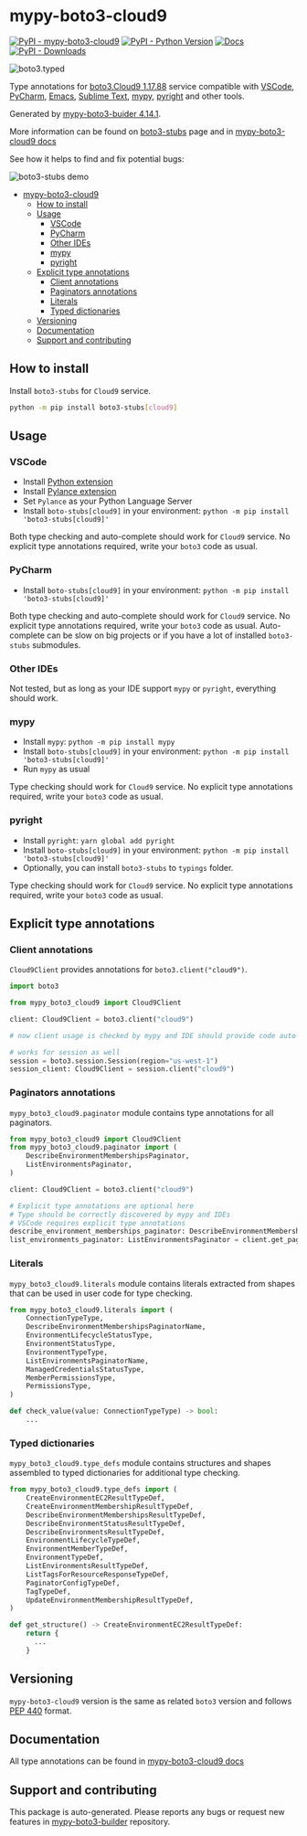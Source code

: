 # mypy-boto3-cloud9<a id="mypy-boto3-cloud9"></a>

[![PyPI - mypy-boto3-cloud9](https://img.shields.io/pypi/v/mypy-boto3-cloud9.svg?color=blue)](https://pypi.org/project/mypy-boto3-cloud9)
[![PyPI - Python Version](https://img.shields.io/pypi/pyversions/mypy-boto3-cloud9.svg?color=blue)](https://pypi.org/project/mypy-boto3-cloud9)
[![Docs](https://img.shields.io/readthedocs/mypy-boto3-builder.svg?color=blue)](https://mypy-boto3-builder.readthedocs.io/)
[![PyPI - Downloads](https://img.shields.io/pypi/dw/mypy-boto3-cloud9?color=blue)](https://pypistats.org/packages/mypy-boto3-cloud9)

![boto3.typed](https://github.com/vemel/mypy_boto3_builder/raw/master/logo.png)

Type annotations for
[boto3.Cloud9 1.17.88](https://boto3.amazonaws.com/v1/documentation/api/1.17.88/reference/services/cloud9.html#Cloud9)
service compatible with [VSCode](https://code.visualstudio.com/),
[PyCharm](https://www.jetbrains.com/pycharm/),
[Emacs](https://www.gnu.org/software/emacs/),
[Sublime Text](https://www.sublimetext.com/),
[mypy](https://github.com/python/mypy),
[pyright](https://github.com/microsoft/pyright) and other tools.

Generated by
[mypy-boto3-buider 4.14.1](https://github.com/vemel/mypy_boto3_builder).

More information can be found on
[boto3-stubs](https://pypi.org/project/boto3-stubs/) page and in
[mypy-boto3-cloud9 docs](https://vemel.github.io/boto3_stubs_docs/mypy_boto3_cloud9/)

See how it helps to find and fix potential bugs:

![boto3-stubs demo](https://github.com/vemel/mypy_boto3_builder/raw/master/demo.gif)

- [mypy-boto3-cloud9](#mypy-boto3-cloud9)
  - [How to install](#how-to-install)
  - [Usage](#usage)
    - [VSCode](#vscode)
    - [PyCharm](#pycharm)
    - [Other IDEs](#other-ides)
    - [mypy](#mypy)
    - [pyright](#pyright)
  - [Explicit type annotations](#explicit-type-annotations)
    - [Client annotations](#client-annotations)
    - [Paginators annotations](#paginators-annotations)
    - [Literals](#literals)
    - [Typed dictionaries](#typed-dictionaries)
  - [Versioning](#versioning)
  - [Documentation](#documentation)
  - [Support and contributing](#support-and-contributing)

## How to install<a id="how-to-install"></a>

Install `boto3-stubs` for `Cloud9` service.

```bash
python -m pip install boto3-stubs[cloud9]
```

## Usage<a id="usage"></a>

### VSCode<a id="vscode"></a>

- Install
  [Python extension](https://marketplace.visualstudio.com/items?itemName=ms-python.python)
- Install
  [Pylance extension](https://marketplace.visualstudio.com/items?itemName=ms-python.vscode-pylance)
- Set `Pylance` as your Python Language Server
- Install `boto-stubs[cloud9]` in your environment:
  `python -m pip install 'boto3-stubs[cloud9]'`

Both type checking and auto-complete should work for `Cloud9` service. No
explicit type annotations required, write your `boto3` code as usual.

### PyCharm<a id="pycharm"></a>

- Install `boto-stubs[cloud9]` in your environment:
  `python -m pip install 'boto3-stubs[cloud9]'`

Both type checking and auto-complete should work for `Cloud9` service. No
explicit type annotations required, write your `boto3` code as usual.
Auto-complete can be slow on big projects or if you have a lot of installed
`boto3-stubs` submodules.

### Other IDEs<a id="other-ides"></a>

Not tested, but as long as your IDE support `mypy` or `pyright`, everything
should work.

### mypy<a id="mypy"></a>

- Install `mypy`: `python -m pip install mypy`
- Install `boto-stubs[cloud9]` in your environment:
  `python -m pip install 'boto3-stubs[cloud9]'`
- Run `mypy` as usual

Type checking should work for `Cloud9` service. No explicit type annotations
required, write your `boto3` code as usual.

### pyright<a id="pyright"></a>

- Install `pyright`: `yarn global add pyright`
- Install `boto-stubs[cloud9]` in your environment:
  `python -m pip install 'boto3-stubs[cloud9]'`
- Optionally, you can install `boto3-stubs` to `typings` folder.

Type checking should work for `Cloud9` service. No explicit type annotations
required, write your `boto3` code as usual.

## Explicit type annotations<a id="explicit-type-annotations"></a>

### Client annotations<a id="client-annotations"></a>

`Cloud9Client` provides annotations for `boto3.client("cloud9")`.

```python
import boto3

from mypy_boto3_cloud9 import Cloud9Client

client: Cloud9Client = boto3.client("cloud9")

# now client usage is checked by mypy and IDE should provide code auto-complete

# works for session as well
session = boto3.session.Session(region="us-west-1")
session_client: Cloud9Client = session.client("cloud9")
```

### Paginators annotations<a id="paginators-annotations"></a>

`mypy_boto3_cloud9.paginator` module contains type annotations for all
paginators.

```python
from mypy_boto3_cloud9 import Cloud9Client
from mypy_boto3_cloud9.paginator import (
    DescribeEnvironmentMembershipsPaginator,
    ListEnvironmentsPaginator,
)

client: Cloud9Client = boto3.client("cloud9")

# Explicit type annotations are optional here
# Type should be correctly discovered by mypy and IDEs
# VSCode requires explicit type annotations
describe_environment_memberships_paginator: DescribeEnvironmentMembershipsPaginator = client.get_paginator("describe_environment_memberships")
list_environments_paginator: ListEnvironmentsPaginator = client.get_paginator("list_environments")
```

### Literals<a id="literals"></a>

`mypy_boto3_cloud9.literals` module contains literals extracted from shapes
that can be used in user code for type checking.

```python
from mypy_boto3_cloud9.literals import (
    ConnectionTypeType,
    DescribeEnvironmentMembershipsPaginatorName,
    EnvironmentLifecycleStatusType,
    EnvironmentStatusType,
    EnvironmentTypeType,
    ListEnvironmentsPaginatorName,
    ManagedCredentialsStatusType,
    MemberPermissionsType,
    PermissionsType,
)

def check_value(value: ConnectionTypeType) -> bool:
    ...
```

### Typed dictionaries<a id="typed-dictionaries"></a>

`mypy_boto3_cloud9.type_defs` module contains structures and shapes assembled
to typed dictionaries for additional type checking.

```python
from mypy_boto3_cloud9.type_defs import (
    CreateEnvironmentEC2ResultTypeDef,
    CreateEnvironmentMembershipResultTypeDef,
    DescribeEnvironmentMembershipsResultTypeDef,
    DescribeEnvironmentStatusResultTypeDef,
    DescribeEnvironmentsResultTypeDef,
    EnvironmentLifecycleTypeDef,
    EnvironmentMemberTypeDef,
    EnvironmentTypeDef,
    ListEnvironmentsResultTypeDef,
    ListTagsForResourceResponseTypeDef,
    PaginatorConfigTypeDef,
    TagTypeDef,
    UpdateEnvironmentMembershipResultTypeDef,
)

def get_structure() -> CreateEnvironmentEC2ResultTypeDef:
    return {
      ...
    }
```

## Versioning<a id="versioning"></a>

`mypy-boto3-cloud9` version is the same as related `boto3` version and follows
[PEP 440](https://www.python.org/dev/peps/pep-0440/) format.

## Documentation<a id="documentation"></a>

All type annotations can be found in
[mypy-boto3-cloud9 docs](https://vemel.github.io/boto3_stubs_docs/mypy_boto3_cloud9/)

## Support and contributing<a id="support-and-contributing"></a>

This package is auto-generated. Please reports any bugs or request new features
in [mypy-boto3-builder](https://github.com/vemel/mypy_boto3_builder/issues/)
repository.
